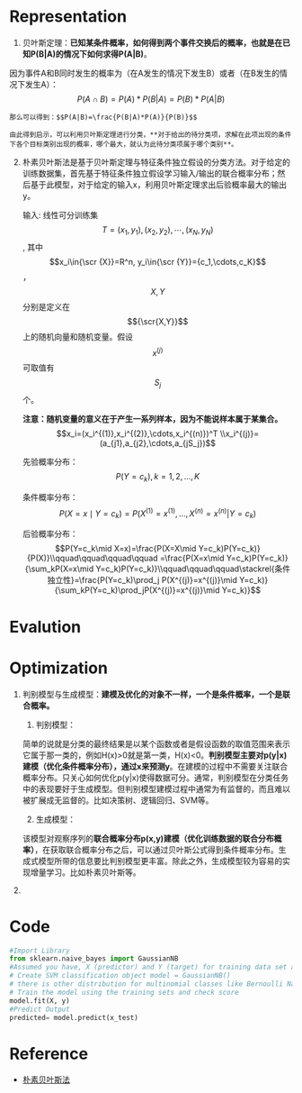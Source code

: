 # Representation

1. 贝叶斯定理：**已知某条件概率，如何得到两个事件交换后的概率，也就是在已知P(B|A)的情况下如何求得P(A|B)**。

  因为事件A和B同时发生的概率为（在A发生的情况下发生B）或者（在B发生的情况下发生A）：$$P(A \cap B) = P(A)*P(B|A) = P(B)*P(A|B)$$

    那么可以得到：$$P(A|B)=\frac{P(B|A)*P(A)}{P(B)}$$

    由此得到启示，可以利用贝叶斯定理进行分类，**对于给出的待分类项，求解在此项出现的条件下各个目标类别出现的概率，哪个最大，就认为此待分类项属于哪个类别**。

2. 朴素贝叶斯法是基于贝叶斯定理与特征条件独立假设的分类方法。对于给定的训练数据集，首先基于特征条件独立假设学习输入\/输出的联合概率分布；然后基于此模型，对于给定的输入x，利用贝叶斯定理求出后验概率最大的输出y。

    输入: 线性可分训练集$$T={(x_1,y_1),(x_2,y_2),\cdots,(x_N,y_N)}$$, 其中$$x_i\in{\scr {X}}=R^n, y_i\in{\scr {Y}}={c_1,\cdots,c_K}$$，$$X,Y$$分别是定义在$${\scr{X,Y}}$$上的随机向量和随机变量。假设$$x^{(j)}$$可取值有$$S_j$$个。

    **注意：随机变量的意义在于产生一系列样本，因为不能说样本属于某集合。**$$x_i=(x_i^{(1)},x_i^{(2)},\cdots,x_i^{(n)})^T \\x_i^{(j)}=(a_{j1},a_{j2},\cdots,a_{jS_j})$$

    先验概率分布：$$P(Y=c_k), k = 1,2,...,K$$

    条件概率分布：$$P(X=x \mid Y=c_k)=P(X^{(1)}=x^{(1)},...,X^{(n)}=x^{(n)}|Y=c_k)$$

    后验概率分布：$$P(Y=c_k\mid X=x)=\frac{P(X=X\mid Y=c_k)P(Y=c_k)}{P(X)}\\qquad\qquad\qquad\qquad =\frac{P(X=x\mid Y=c_k)P(Y=c_k)}{\sum_kP(X=x\mid Y=c_k)P(Y=c_k)}\\qquad\qquad\qquad\stackrel{条件独立性}=\frac{P(Y=c_k)\prod_j P(X^{(j)}=x^{(j)}\mid Y=c_k)}{\sum_kP(Y=c_k)\prod_jP(X^{(j)}=x^{(j)}\mid Y=c_k)}$$

    

# Evalution

# Optimization
1. 判别模型与生成模型：**建模及优化的对象不一样，一个是条件概率，一个是联合概率。**

    1. 判别模型：
    
    简单的说就是分类的最终结果是以某个函数或者是假设函数的取值范围来表示它属于那一类的，例如H(x)>0就是第一类，H(x)<0。**判别模型主要对p(y|x)建模（优化条件概率分布），通过x来预测y**。在建模的过程中不需要关注联合概率分布。只关心如何优化p(y|x)使得数据可分。通常，判别模型在分类任务中的表现要好于生成模型。但判别模型建模过程中通常为有监督的，而且难以被扩展成无监督的。比如决策树、逻辑回归、SVM等。

    2. 生成模型：

    该模型对观察序列的**联合概率分布p(x,y)建模（优化训练数据的联合分布概率）**，在获取联合概率分布之后，可以通过贝叶斯公式得到条件概率分布。生成式模型所带的信息要比判别模型更丰富。除此之外，生成模型较为容易的实现增量学习。比如朴素贝叶斯等。

2. 

# Code

```python
#Import Library
from sklearn.naive_bayes import GaussianNB
#Assumed you have, X (predictor) and Y (target) for training data set and x_test(predictor) of test_dataset
# Create SVM classification object model = GaussianNB() 
# there is other distribution for multinomial classes like Bernoulli Naive Bayes, Refer link
# Train the model using the training sets and check score
model.fit(X, y)
#Predict Output
predicted= model.predict(x_test)
```

# Reference

* [朴素贝叶斯法](http://www.wengweitao.com/po-su-bei-xie-si-fa.html)

